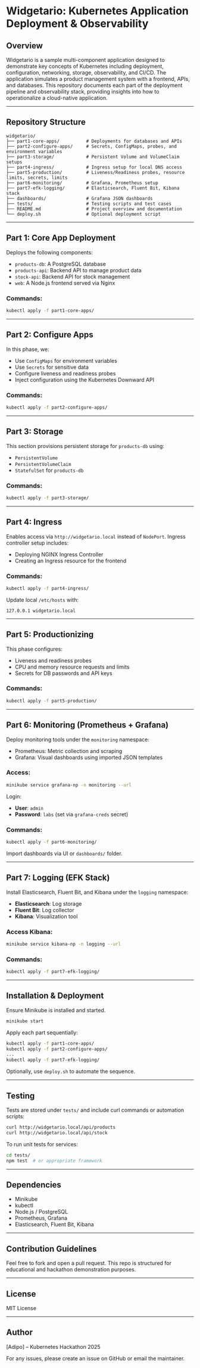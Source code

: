 # Widgetario: Kubernetes Application Deployment & Observability

## Overview

Widgetario is a sample multi-component application designed to demonstrate key concepts of Kubernetes including deployment, configuration, networking, storage, observability, and CI/CD. The application simulates a product management system with a frontend, APIs, and databases. This repository documents each part of the deployment pipeline and observability stack, providing insights into how to operationalize a cloud-native application.

---

## Repository Structure

```
widgetario/
├── part1-core-apps/          # Deployments for databases and APIs
├── part2-configure-apps/     # Secrets, ConfigMaps, probes, and environment variables
├── part3-storage/            # Persistent Volume and VolumeClaim setups
├── part4-ingress/            # Ingress setup for local DNS access
├── part5-production/         # Liveness/Readiness probes, resource limits, secrets, limits
├── part6-monitoring/         # Grafana, Prometheus setup
├── part7-efk-logging/        # Elasticsearch, Fluent Bit, Kibana stack
├── dashboards/               # Grafana JSON dashboards
├── tests/                    # Testing scripts and test cases
├── README.md                 # Project overview and documentation
└── deploy.sh                 # Optional deployment script
```

---

## Part 1: Core App Deployment

Deploys the following components:

* `products-db`: A PostgreSQL database
* `products-api`: Backend API to manage product data
* `stock-api`: Backend API for stock management
* `web`: A Node.js frontend served via Nginx

### Commands:

```bash
kubectl apply -f part1-core-apps/
```

---

## Part 2: Configure Apps

In this phase, we:

* Use `ConfigMaps` for environment variables
* Use `Secrets` for sensitive data
* Configure liveness and readiness probes
* Inject configuration using the Kubernetes Downward API

### Commands:

```bash
kubectl apply -f part2-configure-apps/
```

---

## Part 3: Storage

This section provisions persistent storage for `products-db` using:

* `PersistentVolume`
* `PersistentVolumeClaim`
* `StatefulSet` for `products-db`

### Commands:

```bash
kubectl apply -f part3-storage/
```

---

## Part 4: Ingress

Enables access via `http://widgetario.local` instead of `NodePort`. Ingress controller setup includes:

* Deploying NGINX Ingress Controller
* Creating an Ingress resource for the frontend

### Commands:

```bash
kubectl apply -f part4-ingress/
```

Update local `/etc/hosts` with:

```
127.0.0.1 widgetario.local
```

---

## Part 5: Productionizing

This phase configures:

* Liveness and readiness probes
* CPU and memory resource requests and limits
* Secrets for DB passwords and API keys

### Commands:

```bash
kubectl apply -f part5-production/
```

---

## Part 6: Monitoring (Prometheus + Grafana)

Deploy monitoring tools under the `monitoring` namespace:

* Prometheus: Metric collection and scraping
* Grafana: Visual dashboards using imported JSON templates

### Access:

```bash
minikube service grafana-np -n monitoring --url
```

Login:

* **User**: `admin`
* **Password**: `labs` (set via `grafana-creds` secret)

### Commands:

```bash
kubectl apply -f part6-monitoring/
```

Import dashboards via UI or `dashboards/` folder.

---

## Part 7: Logging (EFK Stack)

Install Elasticsearch, Fluent Bit, and Kibana under the `logging` namespace:

* **Elasticsearch**: Log storage
* **Fluent Bit**: Log collector
* **Kibana**: Visualization tool

### Access Kibana:

```bash
minikube service kibana-np -n logging --url
```

### Commands:

```bash
kubectl apply -f part7-efk-logging/
```

---

## Installation & Deployment

Ensure Minikube is installed and started.

```bash
minikube start
```

Apply each part sequentially:

```bash
kubectl apply -f part1-core-apps/
kubectl apply -f part2-configure-apps/
...
kubectl apply -f part7-efk-logging/
```

Optionally, use `deploy.sh` to automate the sequence.

---

## Testing

Tests are stored under `tests/` and include curl commands or automation scripts:

```bash
curl http://widgetario.local/api/products
curl http://widgetario.local/api/stock
```

To run unit tests for services:

```bash
cd tests/
npm test  # or appropriate framework
```

---

## Dependencies

* Minikube
* kubectl
* Node.js / PostgreSQL
* Prometheus, Grafana
* Elasticsearch, Fluent Bit, Kibana

---

## Contribution Guidelines

Feel free to fork and open a pull request. This repo is structured for educational and hackathon demonstration purposes.

---

## License

MIT License

---

## Author

\[Adipo] – Kubernetes Hackathon 2025

For any issues, please create an issue on GitHub or email the maintainer.
